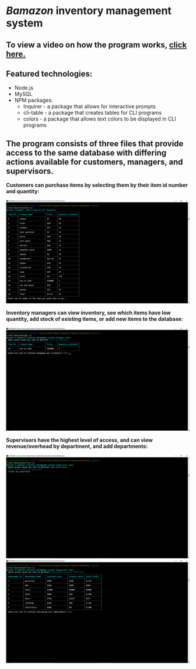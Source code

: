 # _Bamazon_ inventory management system

## To view a video on how the program works, [click here.](http://google.com)

## Featured technologies:
* Node.js
* MySQL
* NPM packages:
	* Inquirer - a package that allows for interactive prompts
	* cli-table - a package that creates tables for CLI programs
	* colors - a package that allows text colors to be displayed in CLI programs

## The program consists of three files that provide access to the same database with differing actions available for customers, managers, and supervisors.



__Customers can purchase items by selecting them by their item id number and quantity:__

![Image of customer view](https://github.com/m081779/Bamazon/blob/master/images/img1.png)



__Inventory managers can view inventory, see which items have low quantity, add stock of existing items, or add new items to the database:__

![Image of customer view](https://github.com/m081779/Bamazon/blob/master/images/img2.png)



__Supervisors have the highest level of access, and can view revenue/overhead by department, and add departments:__

![Image of customer view](https://github.com/m081779/Bamazon/blob/master/images/img3.png)
![Image of customer view](https://github.com/m081779/Bamazon/blob/master/images/img4.png)